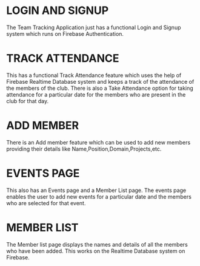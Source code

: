 # LOGIN AND SIGNUP
The Team Tracking Application just has a functional Login and Signup system which runs on Firebase Authentication.

# TRACK ATTENDANCE
This  has a functional Track Attendance feature which uses the help of Firebase Realtime Database system and keeps a track of the attendance of the members of the club. There is also a Take Attendance option for taking attendance for a particular date for the members who are present in the club for that day. 

# ADD MEMBER
There is an Add member feature which can be used to add new members providing their details like Name,Position,Domain,Projects,etc.

# EVENTS PAGE 
This also has an Events page and a Member List page. The events page enables the user to add new events for a particular date and the members who are selected for that event.

# MEMBER LIST
The Member list page displays the names and details of all the members who have been added. This works on the Realtime Database system on Firebase.
